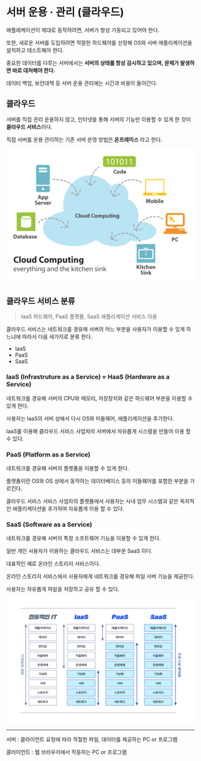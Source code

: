 # 서버 운용 · 관리 (클라우드)

애플레케이션이 제대로 동작하려면, 서버가 항상 가동되고 있어야 한다.

또한, 새로운 서버를 도입하려면 적절한 하드웨어를 선정해 OS와 서버 애플리케이션을 설치하고 테스트해야 한다.

중요한 데이터를 다루는 서버에서는 **서버의 상태를 항상 감시하고 있으며, 문제가 발생하면 바로 대처해야 한다.**

데이터 백업, 보안대책 등 서버 운용 관리에는 시간과 비용이 들어간다.



## 클라우드

서버를 직접 관리 운용하지 않고, 인터넷을 통해 서버의 기능만 이용할 수 있게 한 것이 **클라우드 서비스**이다.

직접 서버를 운용 관리하는 기존 서버 운영 방법은 **온프레미스** 라고 한다.

![클라우드 서비스란?](md-images/126958594E259AFF09.png)



## 클라우드 서비스 분류

> IaaS 하드웨어, PaaS 플랫폼, SaaS 애플리케이션 서비스 이용

클라우드 서비스는 네트워크를 경유해 서버의 어느 부분을 사용자가 이용할 수 있게 하느냐에 따라서 다음 세가지로 분류 한다.

- IaaS
- PaaS
- SaaS



### IaaS (Infrastruture as a Service) = HaaS (Hardware as a Service)

네트워크를 경유해 서버의 CPU와 메모리, 저장장치와 같은 하드웨어 부분을 이용할 수 있게 한다.

사용자는 IaaS의 서버 상에서 다시 OS와 미들웨어, 애플리케이션을 추가한다.

IaaS를 이용해 클라우드 서비스 사업자의 서버에서 자유롭게 시스템을 만들어 이용 할 수 있다.



### PaaS (Platform as a Service)

네트워크를 경유해 서버의 플랫폼을 이용할 수 있게 한다.

플랫폼이란 OS와 OS 상에서 동작하는 데이터베이스 등의 미들웨어를 포함한 부분을 가르킨다.

클라우드 서비스 서비스 사업자의 플랫폼에서 사용자는 사내 업무 시스템과 같은 독자적인 애플리케이션을 추가하여 자유롭게 이용 할 수 있다.



### SaaS (Software as a Service)

네트워크를 경유해 서버의 특정 소프트웨어 기능을 이용할 수 있게 한다.

일반 개인 사용자가 이용하는 클라우드 서비스는 대부분 SaaS 이다.

대표적인 예로 온라인 스토리지 서비스이다.

온라인 스토리지 서비스에서 사용자에게 네트워크를 경유해 파일 서버 기능을 제공한다.

사용자는 자유롭게 파일을 저장하고 공유 할 수 있다. 

![클라우드 서비스 이해하기 IaaS, PaaS, SaaS | 와탭 블로그](md-images/iaas_paas_saas3.webp)



---

서버 : 클라이언트 요청에 따라 적절한 파일, 데이터를 제공하는 PC or 프로그램

클라이언트 : 웹 브라우저에서 작동하는 PC or 프로그램 